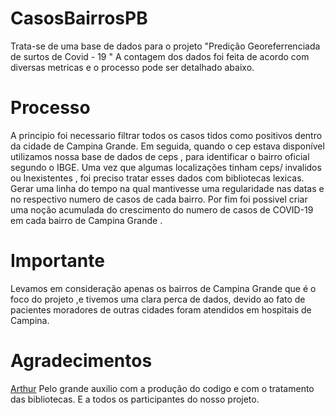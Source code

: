 # CasosBairrosPB

Trata-se de uma base de dados para o projeto "Predição Georeferrenciada de surtos de Covid - 19 "
A contagem dos dados foi feita de acordo com diversas metricas e o processo pode ser detalhado abaixo.

# Processo 

A principio foi necessario filtrar todos os casos tidos como positivos dentro da cidade de Campina Grande.
Em seguida, quando o cep estava disponível utilizamos nossa base de dados de ceps , para identificar o bairro oficial segundo o IBGE.
Uma vez que algumas localizações tinham ceps/ invalidos ou Inexistentes , foi preciso tratar esses dados com bibliotecas lexicas. 
Gerar uma linha do tempo na qual mantivesse uma regularidade nas datas e no respectivo numero de casos de cada bairro.
Por fim foi possivel criar uma noção acumulada do crescimento do numero de casos de COVID-19 em cada bairro de Campina Grande .

# Importante

Levamos em consideração apenas os bairros de Campina Grande que é o foco do projeto ,e tivemos uma clara perca de dados, devido ao fato de pacientes moradores de outras cidades foram atendidos em hospitais de Campina.


# Agradecimentos 
[Arthur](https://github.com/arthuralv)  Pelo grande auxilio com a produção do codigo e com o tratamento das bibliotecas. 
E a todos os participantes do nosso projeto. 




